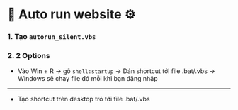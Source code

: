 # 🛬 Auto run website ⚙

### 1. Tạo `autorun_silent.vbs`

### 2. 2 Options

- Vào Win + R → gõ `shell:startup` → Dán shortcut tới file .bat/.vbs → Windows sẽ chạy file đó mỗi khi bạn đăng nhập

---

- Tạo shortcut trên desktop trỏ tới file .bat/.vbs
